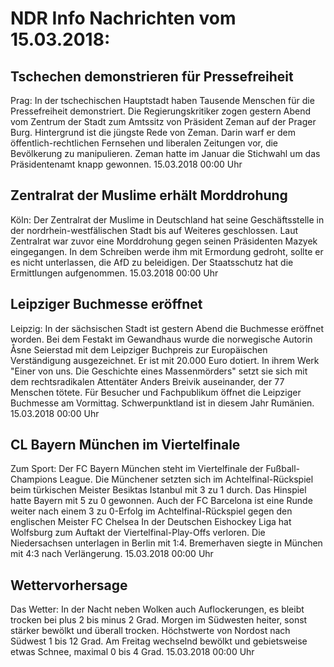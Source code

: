 # NDR Info Nachrichten vom 15.03.2018:


## Tschechen demonstrieren für Pressefreiheit
Prag: In der tschechischen Hauptstadt haben Tausende Menschen für die Pressefreiheit demonstriert. Die Regierungskritiker zogen gestern Abend vom Zentrum der Stadt zum Amtssitz von Präsident Zeman auf der Prager Burg. Hintergrund ist die jüngste Rede von Zeman. Darin warf er dem öffentlich-rechtlichen Fernsehen und liberalen Zeitungen vor, die Bevölkerung zu manipulieren. Zeman hatte im Januar die Stichwahl um das Präsidentenamt knapp gewonnen. 15.03.2018 00:00 Uhr 

## Zentralrat der Muslime erhält Morddrohung
Köln: Der Zentralrat der Muslime in Deutschland hat seine Geschäftsstelle in der nordrhein-westfälischen Stadt bis auf Weiteres geschlossen. Laut Zentralrat war zuvor eine Morddrohung gegen seinen Präsidenten Mazyek eingegangen. In dem Schreiben werde ihm mit Ermordung gedroht, sollte er es nicht unterlassen, die AfD zu beleidigen. Der Staatsschutz hat die Ermittlungen aufgenommen. 15.03.2018 00:00 Uhr 

## Leipziger Buchmesse eröffnet
Leipzig: In der sächsischen Stadt ist gestern Abend die Buchmesse eröffnet worden. Bei dem Festakt im Gewandhaus wurde die norwegische Autorin Åsne Seierstad mit dem Leipziger Buchpreis zur Europäischen Verständigung ausgezeichnet. Er ist mit 20.000 Euro dotiert. In ihrem Werk "Einer von uns. Die Geschichte eines Massenmörders" setzt sie sich mit dem rechtsradikalen Attentäter Anders Breivik auseinander, der 77 Menschen tötete. Für Besucher und Fachpublikum öffnet die Leipziger Buchmesse am Vormittag. Schwerpunktland ist in diesem Jahr Rumänien. 15.03.2018 00:00 Uhr 

## CL Bayern München im Viertelfinale
Zum Sport: Der FC Bayern München steht im Viertelfinale der Fußball-Champions League. Die Münchener setzten sich im Achtelfinal-Rückspiel beim türkischen Meister Besiktas Istanbul mit 3 zu 1 durch. Das Hinspiel hatte Bayern mit 5 zu 0 gewonnen. Auch der FC Barcelona ist eine Runde weiter nach einem 3 zu 0-Erfolg im Achtelfinal-Rückspiel gegen den englischen Meister FC Chelsea In der Deutschen Eishockey Liga hat Wolfsburg zum Auftakt der Viertelfinal-Play-Offs verloren. Die Niedersachsen unterlagen in Berlin mit 1:4. Bremerhaven siegte in München mit 4:3 nach Verlängerung. 15.03.2018 00:00 Uhr 

## Wettervorhersage
Das Wetter: In der Nacht neben Wolken auch Auflockerungen, es bleibt trocken bei plus 2 bis minus 2 Grad. Morgen im Südwesten heiter, sonst stärker bewölkt und überall trocken. Höchstwerte von Nordost nach Südwest 1 bis 12 Grad. Am Freitag wechselnd bewölkt und gebietsweise etwas Schnee, maximal 0 bis 4 Grad. 15.03.2018 00:00 Uhr 
